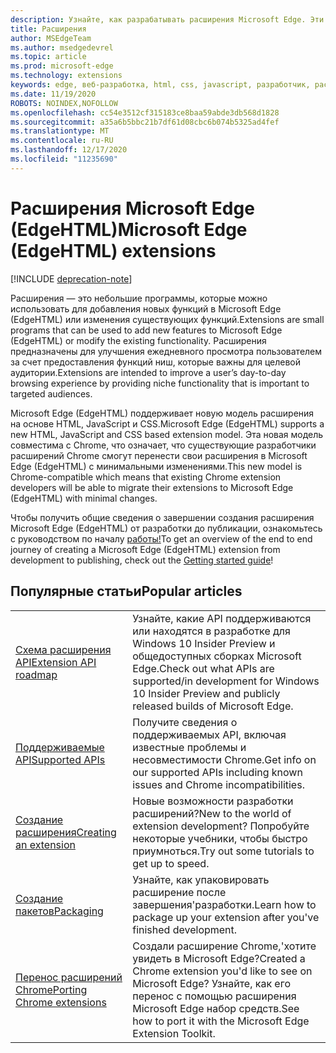 ```yaml
---
description: Узнайте, как разрабатывать расширения Microsoft Edge. Эти небольшие программы можно использовать для добавления новых функций в Microsoft Edge или изменения существующих функций.
title: Расширения
author: MSEdgeTeam
ms.author: msedgedevrel
ms.topic: article
ms.prod: microsoft-edge
ms.technology: extensions
keywords: edge, веб-разработка, html, css, javascript, разработчик, расширения
ms.date: 11/19/2020
ROBOTS: NOINDEX,NOFOLLOW
ms.openlocfilehash: cc54e3512cf315183ce8baa59abde3db568d1828
ms.sourcegitcommit: a35a6b5bbc21b7df61d08cbc6b074b5325ad4fef
ms.translationtype: MT
ms.contentlocale: ru-RU
ms.lasthandoff: 12/17/2020
ms.locfileid: "11235690"
---
```

# <span data-ttu-id="0c12b-105">Расширения Microsoft Edge (EdgeHTML)</span><span class="sxs-lookup"><span data-stu-id="0c12b-105">Microsoft Edge (EdgeHTML) extensions</span></span>  

[!INCLUDE [deprecation-note](includes/deprecation-note.md)]  

<span data-ttu-id="0c12b-106">Расширения — это небольшие программы, которые можно использовать для добавления новых функций в Microsoft Edge (EdgeHTML) или изменения существующих функций.</span><span class="sxs-lookup"><span data-stu-id="0c12b-106">Extensions are small programs that can be used to add new features to Microsoft Edge (EdgeHTML) or modify the existing functionality.</span></span> <span data-ttu-id="0c12b-107">Расширения предназначены для улучшения ежедневного просмотра пользователем за счет предоставления функций ниш, которые важны для целевой аудитории.</span><span class="sxs-lookup"><span data-stu-id="0c12b-107">Extensions are intended to improve a user’s day-to-day browsing experience by providing niche functionality that is important to targeted audiences.</span></span>

<span data-ttu-id="0c12b-108">Microsoft Edge (EdgeHTML) поддерживает новую модель расширения на основе HTML, JavaScript и CSS.</span><span class="sxs-lookup"><span data-stu-id="0c12b-108">Microsoft Edge (EdgeHTML) supports a new HTML, JavaScript and CSS based extension model.</span></span> <span data-ttu-id="0c12b-109">Эта новая модель совместима с Chrome, что означает, что существующие разработчики расширений Chrome смогут перенести свои расширения в Microsoft Edge (EdgeHTML) с минимальными изменениями.</span><span class="sxs-lookup"><span data-stu-id="0c12b-109">This new model is Chrome-compatible which means that existing Chrome extension developers will be able to migrate their extensions to Microsoft Edge (EdgeHTML) with minimal changes.</span></span>

<span data-ttu-id="0c12b-110">Чтобы получить общие сведения о завершении создания расширения Microsoft Edge (EdgeHTML) от разработки до публикации, ознакомьтесь с руководством по началу [работы!](./getting-started.md)</span><span class="sxs-lookup"><span data-stu-id="0c12b-110">To get an overview of the end to end journey of creating a Microsoft Edge (EdgeHTML) extension from development to publishing, check out the [Getting started guide](./getting-started.md)!</span></span>


## <span data-ttu-id="0c12b-111">Популярные статьи</span><span class="sxs-lookup"><span data-stu-id="0c12b-111">Popular articles</span></span>

<table>
  <tr>
    <td><a href = "./api-support/extension-api-roadmap.md"><span data-ttu-id="0c12b-112">Схема расширения API</span><span class="sxs-lookup"><span data-stu-id="0c12b-112">Extension API roadmap</span></span></a></td>
    <td><span data-ttu-id="0c12b-113">Узнайте, какие API поддерживаются или находятся в разработке для Windows 10 Insider Preview и общедоступных сборках Microsoft Edge.</span><span class="sxs-lookup"><span data-stu-id="0c12b-113">Check out what APIs are supported/in development for Windows 10 Insider Preview and publicly released builds of Microsoft Edge.</span></span></td></p>
<p>  </tr>
  <tr>
    <td><a href = "./api-support/supported-apis.md"><span data-ttu-id="0c12b-114">Поддерживаемые API</span><span class="sxs-lookup"><span data-stu-id="0c12b-114">Supported APIs</span></span></a></td>
    <td><span data-ttu-id="0c12b-115">Получите сведения о поддерживаемых API, включая известные проблемы и несовместимости Chrome.</span><span class="sxs-lookup"><span data-stu-id="0c12b-115">Get info on our supported APIs including known issues and Chrome incompatibilities.</span></span></td>

  </tr>
  <tr>
    <td><a href = "./guides/creating-an-extension.md"><span data-ttu-id="0c12b-116">Создание расширения</span><span class="sxs-lookup"><span data-stu-id="0c12b-116">Creating an extension</span></span></a></td>
    <td><span data-ttu-id="0c12b-117">Новые возможности разработки расширений?</span><span class="sxs-lookup"><span data-stu-id="0c12b-117">New to the world of extension development?</span></span> <span data-ttu-id="0c12b-118">Попробуйте некоторые учебники, чтобы быстро приумноться.</span><span class="sxs-lookup"><span data-stu-id="0c12b-118">Try out some tutorials to get up to speed.</span></span></td>

  </tr>
  <tr>
    <td><a href = "./guides/packaging.md"><span data-ttu-id="0c12b-119">Создание пакетов</span><span class="sxs-lookup"><span data-stu-id="0c12b-119">Packaging</span></span></a></td>
    <td><span data-ttu-id="0c12b-120">Узнайте, как упаковировать расширение после завершения&#39;разработки.</span><span class="sxs-lookup"><span data-stu-id="0c12b-120">Learn how to package up your extension after you&#39;ve finished development.</span></span></td>

  </tr>
  <tr>
    <td><a href = "./guides/porting-chrome-extensions.md"><span data-ttu-id="0c12b-121">Перенос расширений Chrome</span><span class="sxs-lookup"><span data-stu-id="0c12b-121">Porting Chrome extensions</span></span></a></td>
    <td><span data-ttu-id="0c12b-122">Создали расширение Chrome,&#39;хотите увидеть в Microsoft Edge?</span><span class="sxs-lookup"><span data-stu-id="0c12b-122">Created a Chrome extension you&#39;d like to see on Microsoft Edge?</span></span> <span data-ttu-id="0c12b-123">Узнайте, как его перенос с помощью расширения Microsoft Edge набор средств.</span><span class="sxs-lookup"><span data-stu-id="0c12b-123">See how to port it with the Microsoft Edge Extension Toolkit.</span></span></td>

  </tr>
</table>
